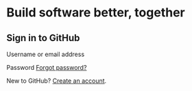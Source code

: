 # Build software better, together

## Sign in to GitHub

 Username or email address

 Password [Forgot password?](https://github.com/password_reset)

 New to GitHub? [Create an account](https://github.com/join?return_to=https%3A%2F%2Fgithub.com%2FCredentive-Sec%2Fkubernetes-the-hard-way-aws%2Fstargazers%2Fyou_know&source=login).

